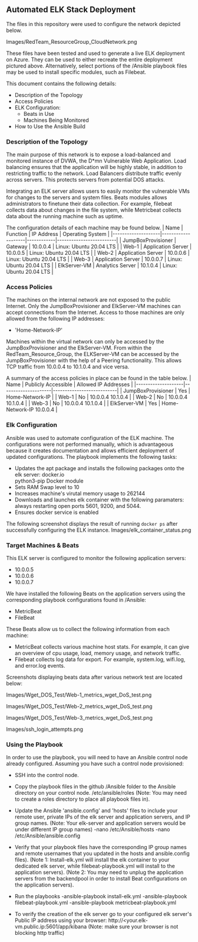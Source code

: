 ## Automated ELK Stack Deployment

The files in this repository were used to configure the network depicted below.

Images/RedTeam_ResourceGroup_CloudNetwork.png

These files have been tested and used to generate a live ELK deployment on Azure. They can be used to either recreate the entire deployment pictured above. 
Alternatively, select portions of the /Ansible playbook files may be used to install specific modules, such as Filebeat.

This document contains the following details:
- Description of the Topology
- Access Policies
- ELK Configuration:
  - Beats in Use
  - Machines Being Monitored
- How to Use the Ansible Build

### Description of the Topology

The main purpose of this network is to expose a load-balanced and monitored instance of DVWA, the D*mn Vulnerable Web Application.
Load balancing ensures that the application will be highly stable, in addition to restricting traffic to the network.
Load Balancers distribute traffic evenly across servers. This protects servers from potential DOS attacks.

Integrating an ELK server allows users to easily monitor the vulnerable VMs for changes to the servers and system files.
Beats modules allows administrators to finetune their data collection.
For example, filebeat collects data about changes in the file system, while Metricbeat collects data about the running machine such as uptime.

The configuration details of each machine may be found below.
| Name               | Function           | IP Address | Operating System        |
|--------------------|--------------------|------------|-------------------------|
| JumpBoxProvisioner | Gateway            | 10.0.0.4   | Linux: Ubuntu 20.04 LTS |
| Web-1              | Application Server | 10.0.0.5   | Linux: Ubuntu 20.04 LTS |
| Web-2              | Application Server | 10.0.0.6   | Linux: Ubuntu 20.04 LTS |
| Web-3              | Application Server | 10.0.0.7   | Linux: Ubuntu 20.04 LTS |
| ElkServer-VM       | Analytics Server   | 10.1.0.4   | Linux: Ubuntu 20.04 LTS |

### Access Policies

The machines on the internal network are not exposed to the public Internet. 
Only the JumpBoxProvisioner and ElkServer-VM machines can accept connections from the Internet. 
Access to those machines are only allowed from the following IP addresses:
- 'Home-Network-IP'

Machines within the virtual network can only be accessed by the JumpBoxProvisioner and the ElkServer-VM.
From within the RedTeam_Resource_Group, the ELKServer-VM can be accessed by the JumpBoxProvisioner with the help of a Peering functionality.
This allows TCP traffic from 10.0.0.4 to 10.1.0.4 and vice versa.  

A summary of the access policies in place can be found in the table below.
| Name               | Publicly Accessible | Allowed IP Addresses      |
|--------------------|---------------------|---------------------------|
| JumpBoxProvisioner | Yes                 | Home-Network-IP           |
| Web-1              | No                  | 10.0.0.4 10.1.0.4         |
| Web-2              | No                  | 10.0.0.4 10.1.0.4         |
| Web-3              | No                  | 10.0.0.4 10.1.0.4         |
| ElkServer-VM       | Yes                 | Home-Network-IP  10.0.0.4 |

### Elk Configuration

Ansible was used to automate configuration of the ELK machine. 
The configurations were not performed manually, which is advantageous because it creates documentation and allows efficient deployment of updated configurations. 
The playbook implements the following tasks:
- Updates the apt package and installs the following packages onto the elk server: 
	docker.io  
	python3-pip 
	Docker module
- Sets RAM Swap level to 10
- Increases machine's virutal memory usage to 262144
- Downloads and launches elk container with the following paramaters: 
	always restarting 
	open ports 5601, 9200, and 5044.
- Ensures docker service is enabled

The following screenshot displays the result of running `docker ps` after successfully configuring the ELK instance. 
Images/elk_container_status.png

### Target Machines & Beats
This ELK server is configured to monitor the following application servers:
- 10.0.0.5
- 10.0.0.6
- 10.0.0.7

We have installed the following Beats on the application servers using the corresponding playbook configurations found in /Ansible:
- MetricBeat
- FileBeat

These Beats allow us to collect the following information from each machine:
- MetricBeat collects various machine host stats. For example, it can give an overview of cpu usage, load, memory usage, and network traffic.
- Filebeat collects log data for export. For example, system.log, wifi.log, and error.log events.  

Screenshots displaying beats data after various network test are located below: 

Images/Wget_DOS_Test/Web-1_metrics_wget_DoS_test.png 

Images/Wget_DOS_Test/Web-2_metrics_wget_DoS_test.png 

Images/Wget_DOS_Test/Web-3_metrics_wget_DoS_test.png 

Images/ssh_login_attempts.png

### Using the Playbook
In order to use the playbook, you will need to have an Ansible control node already configured. Assuming you have such a control node provisioned: 

- SSH into the control node.

- Copy the playbook files in the github /Ansible folder to the Ansible directory on your control node. 
/etc/ansible/roles 
(Note: You may need to create a roles directory to place all playbook files in).

- Update the Ansible 'ansible.config' and 'hosts' files to include your remote user, private IPs of the elk server and application servers, and IP group names. 
(Note: Your elk-server and application servers would be under different IP group names)
-nano /etc/Ansible/hosts
-nano /etc/Ansible/ansible.config

- Verify that your playbook files have the corresponding IP group names and remote usernames that you updated in the hosts and ansible.config files). 
(Note 1: Install-elk.yml will install the elk container to your dedicated elk server, while filebeat-playbook.yml will install to the application servers). 
(Note 2: You may need to unplug the application servers from the backendpool in order to install Beat configurations on the application servers). 

- Run the playbooks
-ansible-playbook install-elk.yml
-ansible-playbook filebeat-playbook.yml
-ansible-playbook metricbeat-playbook.yml

- To verify the creation of the elk server go to your configured elk server's Public IP address using your browser: 
http://<your.elk-vm.public.ip:5601/app/kibana 
(Note: make sure your browser is not blocking http traffic) 

